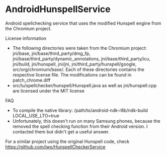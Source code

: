 AndroidHunspellService
======================

Android spellchecking service that uses the modified Hunspell engine from the Chromium project.

License information

* The following directories were taken from the Chromium project: jni/base, jni/base/third_party/dmg_fp, jni/base/third_party/dynamic_annotations, jni/base/third_party/icu, jni/build, jni/hunspell, jni/jni, jni/third_party/hunspell/google, src/org/chromium/base/. Each of these directories contains the respective license file. The modifications can be found in patch_chrome.diff
* src/lu/spellchecker/hunspell/Hunspell.java as well as jni/hunspell.cpp are licensed under the MIT license

FAQ

* To compile the native library: /path/to/android-ndk-r8b/ndk-build LOCAL_USE_LTO=true
* Unfortunately, this doesn't run on many Samsung phones, because the removed the spell checking function from their Android version. I contacted them but didn't get a useful answer.

For a similar project using the original Hunspell code, check https://github.com/iwo/HunspellCheckerService